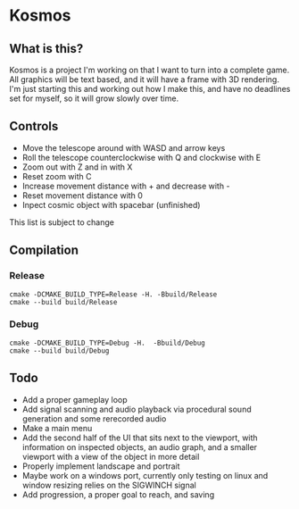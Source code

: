 # Kosmos
## What is this?

Kosmos is a project I'm working on that I want to turn into a complete game.
All graphics will be text based, and it will have a frame with 3D rendering.
I'm just starting this and working out how I make this, and have no deadlines set for myself, so it will grow slowly over time.

## Controls
- Move the telescope around with WASD and arrow keys
- Roll the telescope counterclockwise with Q and clockwise with E
- Zoom out with Z and in with X
- Reset zoom with C
- Increase movement distance with + and decrease with -
- Reset movement distance with 0
- Inpect cosmic object with spacebar (unfinished)

This list is subject to change

## Compilation

### Release
```shell
cmake -DCMAKE_BUILD_TYPE=Release -H. -Bbuild/Release
cmake --build build/Release
```
### Debug
```shell
cmake -DCMAKE_BUILD_TYPE=Debug -H.  -Bbuild/Debug
cmake --build build/Debug
```

## Todo
- Add a proper gameplay loop
- Add signal scanning and audio playback via procedural sound generation and some rerecorded audio
- Make a main menu
- Add the second half of the UI that sits next to the viewport, with information on inspected objects, an audio graph, and a smaller viewport with a view of the object in more detail
- Properly implement landscape and portrait
- Maybe work on a windows port, currently only testing on linux and window resizing relies on the SIGWINCH signal
- Add progression, a proper goal to reach, and saving
